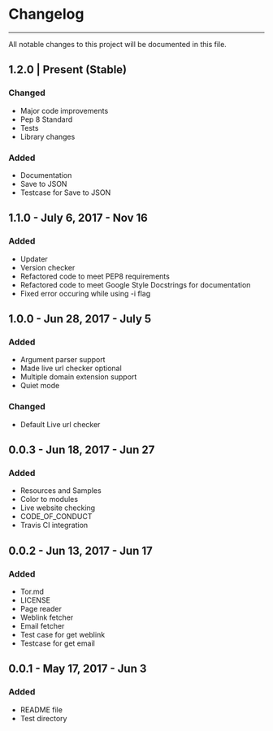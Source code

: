# Changelog
--------------------
All notable changes to this project will be documented in this file.

## 1.2.0 | Present (Stable)

### Changed
* Major code improvements
* Pep 8 Standard
* Tests
* Library changes

### Added
* Documentation
* Save to JSON
* Testcase for Save to JSON

## 1.1.0 - July 6, 2017 - Nov 16

### Added

* Updater
* Version checker
* Refactored code to meet PEP8 requirements
* Refactored code to meet Google Style Docstrings for documentation
* Fixed error occuring while using -i flag

## 1.0.0 - Jun 28, 2017 - July 5

### Added
* Argument parser support
* Made live url checker optional
* Multiple domain extension support
* Quiet mode

### Changed

* Default Live url checker

## 0.0.3 - Jun 18, 2017 - Jun 27

### Added

* Resources and Samples
* Color to modules
* Live website checking
* CODE_OF_CONDUCT
* Travis CI integration

## 0.0.2 - Jun 13, 2017 - Jun 17

### Added

* Tor.md
* LICENSE
* Page reader
* Weblink fetcher
* Email fetcher
* Test case for get weblink
* Testcase for get email


## 0.0.1 - May 17, 2017 - Jun 3

### Added

* README file
* Test directory
